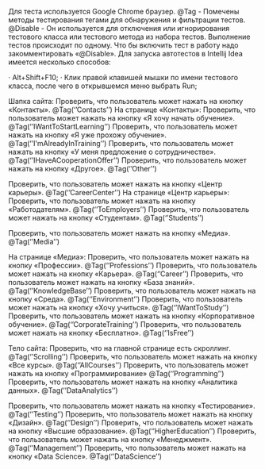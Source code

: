 Для теста используется Google Chrome браузер.
@Tag - Помечены методы тестирования тегами для обнаружения и фильтрации тестов.
@Disable - Он используется для отключения или игнорирования тестового класса или тестового метода из набора тестов.
Выполнение тестов происходит по одному. Что бы включить тест в работу надо закомментировать «@Disable».
Для запуска автотестов в Intellij Idea имеется несколько способов:

·	Alt+Shift+F10;
·	Клик правой клавишей мышки по имени тестового класса, после чего в открывшемся меню выбрать Run;

Шапка сайта:
Проверить, что пользователь может нажать на кнопку «Контакты».
@Tag(‘’Contacts’’)
На странице «Контакты»:
Проверить, что пользователь может нажать на кнопку «Я хочу начать обучение».
@Tag(‘’IWantToStartLearning’’)
Проверить, что пользователь может нажать на кнопку «Я уже прохожу обучение».
@Tag(‘’I'mAlreadyInTraining’’)
Проверить, что пользователь может нажать на кнопку «У меня предложение о сотрудничестве».
@Tag(‘’IHaveACooperationOffer’’)
Проверить, что пользователь может нажать на кнопку «Другое».
@Tag(‘’Other’’)

Проверить, что пользователь может нажать на кнопку «Центр карьеры».
@Tag(‘’CareerCenter’’)
На странице «Центр карьеры»:
Проверить, что пользователь может нажать на кнопку «Работодателям».
@Tag(‘’ToEmployers’’)
Проверить, что пользователь может нажать на кнопку «Студентам».
@Tag(‘’Students’’)

Проверить, что пользователь может нажать на кнопку «Медиа».
@Tag(‘’Media’’)

На странице «Медиа»:
Проверить, что пользователь может нажать на кнопку «Профессии».
@Tag(‘’Professions’’)
Проверить, что пользователь может нажать на кнопку «Карьера».
@Tag(‘’Career’’)
Проверить, что пользователь может нажать на кнопку «База знаний».
@Tag(‘’KnowledgeBase’’)
Проверить, что пользователь может нажать на кнопку «Среда».
@Tag(‘’Environment’’)
Проверить, что пользователь может нажать на кнопку «Хочу учиться».
@Tag(‘’IWantToStudy’’)
Проверить, что пользователь может нажать на кнопку «Корпоративное обучение».
@Tag(‘’CorporateTraining’’)
Проверить, что пользователь может нажать на кнопку «Бесплатно».
@Tag(‘’IsFree’’)

Тело сайта:
Проверить, что на главной странице есть скроллинг. 
@Tag(‘’Scrolling’’)
Проверить, что пользователь может нажать на кнопку «Все курсы».
@Tag(‘’AllCourses’’)
Проверить, что пользователь может нажать на кнопку «Программирование»
@Tag(‘’Programming’’)
Проверить, что пользователь может нажать на кнопку «Аналитика данных».
@Tag(‘’DataAnalytics’’)

Проверить, что пользователь может нажать на кнопку «Тестирование».
@Tag(‘’Testing’’) 
Проверить, что пользователь может нажать на кнопку «Дизайн».
@Tag(‘’Design’’)
Проверить, что пользователь может нажать на кнопку «Высшие образование».
@Tag(‘’HigherEducation’’)
Проверить, что пользователь может нажать на кнопку «Менеджмент».
@Tag(‘’Management’’)
Проверить, что пользователь может нажать на кнопку «Data Science».
@Tag(‘’DataScience’’)

